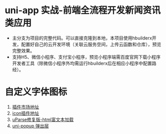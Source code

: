 # uni-app 实战-前端全流程开发新闻资讯类应用
- 主分支为项目的完整代码。可以直接克隆到本地，本项目使用hbuilderx开发，配置好自己的云开发环境（关联云服务空间，上传云函数和仓库），预览完整效果。
- 支持H5、微信小程序、支付宝小程序，预览小程序端需百度官网下载小程序开发者工具（除微信小程序外均需运行hbuilderx后在相应小程序中配置路经）。

# 自定义字体图标
1. [插件市场地址](https://ext.dcloud.net.cn/)
2. [icon插件地址](https://ext.dcloud.net.cn/plugin?id=28)
3. [uParse修复版-html富文本加载](https://ext.dcloud.net.cn/plugin?id=364)
4. [uni-popup 弹出层](https://ext.dcloud.net.cn/plugin?id=329)
